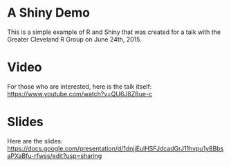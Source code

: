 # A Shiny Demo
This is a simple example of R and Shiny that was created for a talk with the Greater Cleveland R Group on June 24th, 2015.

# Video
For those who are interested, here is the talk itself: https://www.youtube.com/watch?v=QU6J8Z8ue-c

# Slides
Here are the slides: https://docs.google.com/presentation/d/1dnjjEulHSFJdcadGrJ11hvpu1y8BbsaPXaBfu-rfwss/edit?usp=sharing



